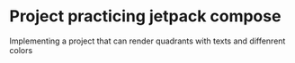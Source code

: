 # Project practicing jetpack compose

Implementing a project that can render quadrants with texts and diffenrent colors
